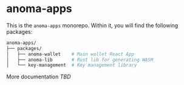 # anoma-apps

This is the `anoma-apps` monorepo. Within it, you will find the following packages:

```bash
anoma-apps/
├── packages/
│   ├── anoma-wallet    # Main wallet React App
│   ├── anoma-lib       # Rust lib for generating WASM
│   └── key-management  # Key management library
```

More documentation _TBD_

